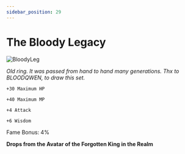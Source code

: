 ```yaml
---
sidebar_position: 29
---
```


# The Bloody Legacy

![BloodyLeg](http://i.imgur.com/d8FPoOE.png)

<i>Old ring. It was passed from hand to hand many generations. Thx to BLOODQWEN, to draw this set.</i>

    +30 Maximum HP
    
    +40 Maximum MP
    
    +4 Attack
    
    +6 Wisdom
    
Fame Bonus: 4%

**Drops from the Avatar of the Forgotten King in the Realm**
